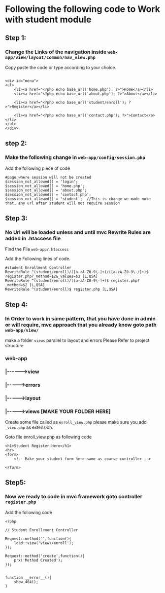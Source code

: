 
# Following the following code to Work with student module
## Step 1:
### Change the Links of the navigation inside ``` web-app/view/layout/common/nav_view.php ```

Copy paste the code or type according to your choice.

```

<div id="menu">
<ul>
	<li><a href="<?php echo base_url('home.php'); ?>">Home</a></li>
	<li><a href="<?php echo base_url('about.php'); ?>">About</a></li>

	<li><a href="<?php echo base_url('student/enroll'); ?>">Register</a></li>
	
	<li><a href="<?php echo base_url('contact.php'); ?>">Contact</a></li>
</ul>
</div>

```
## step 2:
### Make the following change in ``` web-app/config/session.php ```
Add the following piece of code
```
#page where session will not be created
$session_not_allowed[] = 'login'; 
$session_not_allowed[] = 'home.php'; 
$session_not_allowed[] = 'about.php'; 
$session_not_allowed[] = 'contact.php'; 
$session_not_allowed[] = 'student';  //This is change we made note that, any url after student will not require session

```
## Step 3:
### No Url will be loaded unless and until mvc Rewrite Rules are added in .htaccess file

Find the File ``` web-app/.htaccess ```

Add the Following lines of code.

```
#student Enrollment Controller
RewriteRule ^(student/enroll)/([a-zA-Z0-9\-]+)/([a-zA-Z0-9\-/]+)$ register.php?_method=$2&_values=$3 [L,QSA] 
RewriteRule ^(student/enroll)/([a-zA-Z0-9\-]+)$ register.php?_method=$2 [L,QSA] 
RewriteRule ^(student/enroll)$ register.php [L,QSA]

```

## Step 4:
### In Order to work in same pattern, that you have done in admin or will require, mvc approach that you already know goto path ``` web-app/view/ ```
make a folder ``` views ``` parallel to layout and errors Please Refer
to project structure

### web-app
###   |------>view
###             |----->errors
###             |----->layout    
###             |----->views [MAKE YOUR FOLDER HERE]

Create some file called as ``` enroll_view.php ``` please make sure you add ``` _view.php ``` as extension.

Goto file enroll_view.php as following code

```
<h1>Student Register Here</h1>
<hr>
<form>
	<!-- Make your student form here same as course controller -->

</form>

```

## Step5:
### Now we ready to code in mvc framework goto controller ``` register.php ```
Add the following code

```
<?php 

// Student Enrollement Controller

Request::method('',function(){
	load::view('views/enroll');
});

Request::method('create',function(){
	prx('Method Created');
});


function __error__(){
	show_404();
}


```
